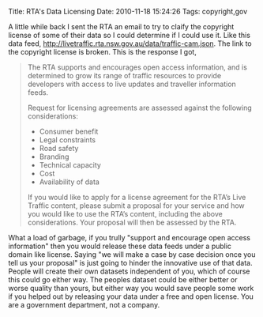 Title: RTA's Data Licensing
Date: 2010-11-18 15:24:26
Tags: copyright,gov

A little while back I sent the RTA an email to try to claify the copyright license of some of their data so I could determine if I could use it. Like this data feed, <a href="http://livetraffic.rta.nsw.gov.au/data/traffic-cam.json">http://livetraffic.rta.nsw.gov.au/data/traffic-cam.json</a>. The link to the copyright license is broken. This is the response I got,
<blockquote>The RTA supports and encourages open access information, and is determined to grow its range of traffic resources to provide developers with access to live updates and traveller information feeds.

Request for licensing agreements are assessed against the following considerations:

- Consumer benefit
- Legal constraints
- Road safety
- Branding
- Technical capacity
- Cost
- Availability of data

If you would like to apply for a license agreement for the RTA’s Live Traffic content, please submit a proposal for your service and how you would like to use the RTA’s content, including the above considerations. Your proposal will then be assessed by the RTA.</blockquote>
What a load of garbage, if you trully "support and encourage open access information" then you would release these data feeds under a public domain like license. Saying "we will make a case by case decision once you tell us your proposal" is just going to hinder the innovative use of that data. People will create their own datasets independent of you, which of course this could go either way. The peoples dataset could be either better or worse quality than yours, but either way you would save people some work if you helped out by releasing your data under a free and open license. You are a government department, not a company.